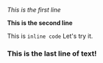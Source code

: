 *This is the first line*

**This is the second line**

This is `inline code`
Let's try it.

### This is the last line of text! 
